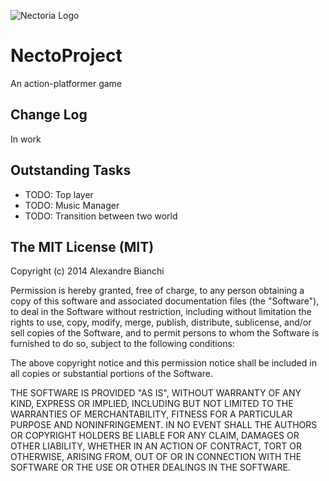 ![Nectoria Logo](http://2.bp.blogspot.com/-XNplDHgxjFk/UcstdVf3tkI/AAAAAAAAAic/dGaaTdvh1v8/s1600/header-01.png)

NectoProject
============

An action-platformer game

Change Log
----------

In work

Outstanding Tasks
-----------------

* TODO: Top layer
* TODO: Music Manager
* TODO: Transition between two world

The MIT License (MIT)
--------------------

Copyright (c) 2014 Alexandre Bianchi

Permission is hereby granted, free of charge, to any person obtaining a copy
of this software and associated documentation files (the "Software"), to deal
in the Software without restriction, including without limitation the rights
to use, copy, modify, merge, publish, distribute, sublicense, and/or sell
copies of the Software, and to permit persons to whom the Software is
furnished to do so, subject to the following conditions:

The above copyright notice and this permission notice shall be included in
all copies or substantial portions of the Software.

THE SOFTWARE IS PROVIDED "AS IS", WITHOUT WARRANTY OF ANY KIND, EXPRESS OR
IMPLIED, INCLUDING BUT NOT LIMITED TO THE WARRANTIES OF MERCHANTABILITY,
FITNESS FOR A PARTICULAR PURPOSE AND NONINFRINGEMENT. IN NO EVENT SHALL THE
AUTHORS OR COPYRIGHT HOLDERS BE LIABLE FOR ANY CLAIM, DAMAGES OR OTHER
LIABILITY, WHETHER IN AN ACTION OF CONTRACT, TORT OR OTHERWISE, ARISING FROM,
OUT OF OR IN CONNECTION WITH THE SOFTWARE OR THE USE OR OTHER DEALINGS IN
THE SOFTWARE.
